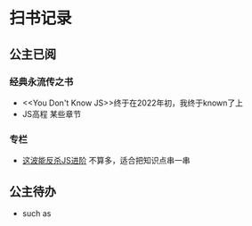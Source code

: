# 扫书记录

## 公主已阅
### 经典永流传之书
- <<You Don't Know JS>>终于在2022年初，我终于known了上
- JS高程 某些章节

### 专栏
- [这波能反杀JS进阶](https://www.jianshu.com/p/cd3fee40ef59)
不算多，适合把知识点串一串


## 公主待办
- such as

